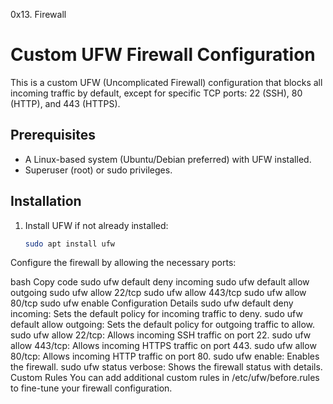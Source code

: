 0x13. Firewall

# Custom UFW Firewall Configuration

This is a custom UFW (Uncomplicated Firewall) configuration that blocks all incoming traffic by default, except for specific TCP ports: 22 (SSH), 80 (HTTP), and 443 (HTTPS).

## Prerequisites

- A Linux-based system (Ubuntu/Debian preferred) with UFW installed.
- Superuser (root) or sudo privileges.

## Installation

1. Install UFW if not already installed:

   ```bash
   sudo apt install ufw

Configure the firewall by allowing the necessary ports:

bash
Copy code
sudo ufw default deny incoming
sudo ufw default allow outgoing
sudo ufw allow 22/tcp
sudo ufw allow 443/tcp
sudo ufw allow 80/tcp
sudo ufw enable
Configuration Details
sudo ufw default deny incoming: Sets the default policy for incoming traffic to deny.
sudo ufw default allow outgoing: Sets the default policy for outgoing traffic to allow.
sudo ufw allow 22/tcp: Allows incoming SSH traffic on port 22.
sudo ufw allow 443/tcp: Allows incoming HTTPS traffic on port 443.
sudo ufw allow 80/tcp: Allows incoming HTTP traffic on port 80.
sudo ufw enable: Enables the firewall.
sudo ufw status verbose: Shows the firewall status with details.
Custom Rules
You can add additional custom rules in /etc/ufw/before.rules to fine-tune your firewall configuration.
